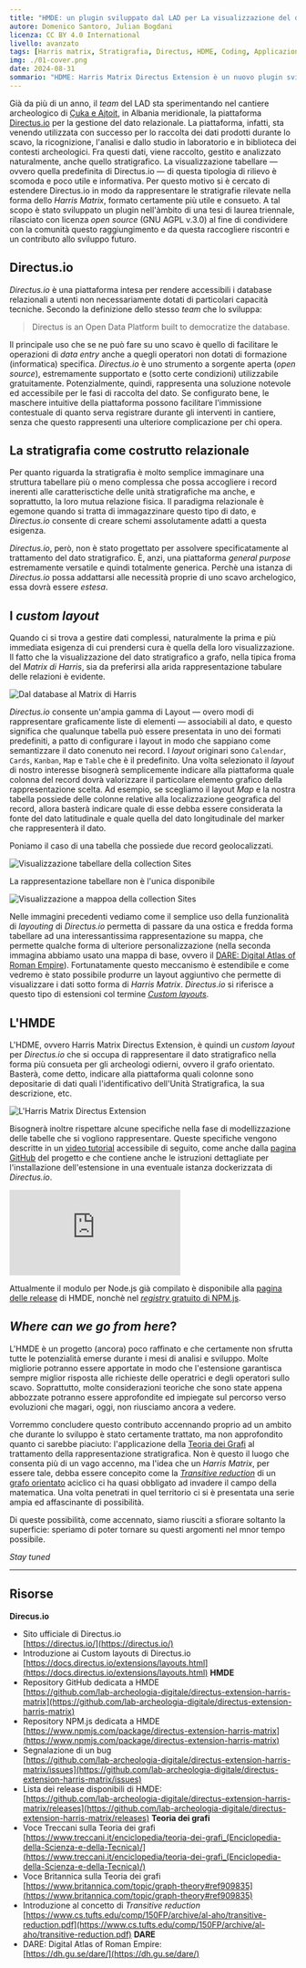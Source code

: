 ```yaml
---
title: "HMDE: un plugin sviluppato dal LAD per La visualizzazione del dato stratigrafico"
autore: Domenico Santoro, Julian Bogdani
licenza: CC BY 4.0 International
livello: avanzato
tags: [Harris matrix, Stratigrafia, Directus, HDME, Coding, Applicazioni web, Tutorial]
img: ./01-cover.png
date: 2024-08-31
sommario: "HDME: Harris Matrix Directus Extension è un nuovo plugin sviluppato dal LAD per la costruzione e visualizzazione interattiva di Matrix di Harris all'interno di banche dati relazionali realizzate con la piattaforma Directus.io. Il plugin è stato testato con successonella documentazione degli scavi del LAD A Çuka e Ajtoit (Albania), dove da più di u anno sta venendo sperimentando Directus.io."
---
```



Già da più di un anno, il _team_ del LAD sta sperimentando nel cantiere archeologico di [Çuka e Ajtoit](https://lad.saras.uniroma1.it/ricerca/missione-archeologica-sapienza-a-cuka-e-ajtoit-albania/), in Albania meridionale, la piattaforma [Directus.io](https://directus.io) per la gestione del dato relazionale. La piattaforma, infatti, sta venendo utilizzata con successo per lo raccolta dei dati prodotti durante lo scavo, la ricognizione, l'analisi e dallo studio in laboratorio e in biblioteca dei contesti archeologici. Fra questi dati, viene raccolto, gestito e analizzato naturalmente, anche quello stratigrafico. La visualizzazione tabellare  — ovvero quella predefinita di Directus.io — di questa tipologia di rilievo è scomoda e poco utile e informativa. Per questo motivo si è cercato di estendere Directus.io in modo da rappresentare le stratigrafie rilevate nella forma dello *Harris Matrix*, formato certamente più utile e consueto. A tal scopo è stato sviluppato un plugin nell'àmbito di una tesi di laurea triennale, rilasciato con licenza _open source_ (GNU AGPL v.3.0) al fine di condividere con la comunità questo raggiungimento e da questa raccogliere riscontri e un contributo allo sviluppo futuro.


## Directus.io

*Directus.io* è una piattaforma intesa per rendere accessibili i database relazionali a utenti non necessariamente dotati di particolari capacità tecniche. Secondo la definizione dello stesso _team_ che lo sviluppa:

> Directus is an Open Data Platform built to democratize the database.

Il principale uso che se ne può fare su uno scavo è quello di facilitare le operazioni di *data entry* anche a quegli operatori non dotati di formazione (informatica) specifica. _Directus.io_ è uno strumento a sorgente aperta (_open source_), estremamente supportato e (sotto certe condizioni) utilizzabile gratuitamente. Potenzialmente, quindi, rappresenta una soluzione notevole ed accessibile per le fasi di raccolta del dato. Se configurato bene, le maschere intuitive della piattaforma possono facilitare l'immissione contestuale di quanto serva registrare durante gli interventi in cantiere, senza che questo rappresenti una ulteriore complicazione per chi opera.

## La stratigrafia come costrutto relazionale

Per quanto riguarda la stratigrafia è molto semplice immaginare una struttura tabellare più o meno complessa che possa accogliere i record inerenti alle caratterisctiche delle unità stratigrafiche ma anche, e soprattutto, la loro mutua relazione fisica. Il paradigma relazionale è egemone quando si tratta di immagazzinare questo tipo di dato, e _Directus.io_ consente di creare schemi assolutamente adatti a questa esigenza.

_Directus.io_, però, non è stato progettato per assolvere specificatamente al trattamento del dato stratigrafico. È, anzi, una piattaforma _general purpose_ estremamente versatile e quindi totalmente generica. Perchè una istanza di _Directus.io_ possa addattarsi alle necessità proprie di uno scavo archelogico, essa dovrà essere _estesa_.


## I _custom layout_

Quando ci si trova a gestire dati complessi, naturalmente la prima e più immediata esigenza di cui prendersi cura è quella della loro visualizzazione. Il fatto che la visualizzazione del dato stratigrafico a grafo, nella tipica froma del *Matrix di Harris*, sia da preferirsi alla arida rappresentazione tabulare delle relazioni è evidente. 

![Dal database al Matrix di Harris](02-dbhm.png "Dal database al Matrix di Harris")

_Directus.io_ consente un'ampia gamma di Layout — overo modi di rappresentare graficamente liste di elementi — associabili al dato, e questo significa che qualunque tabella può essere presentata in uno dei formati predefiniti, a patto di configurare i layout in modo che sappiano come semantizzare il dato conenuto nei record. I _layout_ originari sono `Calendar`, `Cards`, `Kanban`, `Map` e `Table` che è il predefinito. Una volta selezionato il _layout_ di nostro interesse bisognerà semplicemente indicare alla piattaforma quale colonna del record dovrà valorizzare il particolare elemento grafico della rappresentazione scelta. Ad esempio, se scegliamo il layout *Map* e la nostra tabella possiede delle colonne relative alla localizzazione geografica del record, allora basterà indicare quale di esse debba essere considerata la fonte del dato latitudinale e quale quella del dato longitudinale del marker che rappresenterà il dato.


Poniamo il caso di una tabella che possiede due record geolocalizzati. 

![Visualizzazione tabellare della collection Sites](03-tabcoords.png "Visualizzazione tabellare della collection Sites")

La rappresentazione tabellare non è l'unica disponibile

![Visualizzazione a mappoa della collection Sites](04-mapcoords.jpg "Visualizzazione a mappoa della collection Sites")


Nelle immagini precedenti vediamo come il semplice uso della funzionalità di _layouting_ di _Directus.io_ permetta di passare da una ostica e fredda forma tabellare ad una interessantissima rappresentazione su mappa, che permette qualche forma di ulteriore personalizzazione (nella seconda immagina abbiamo usato una mappa di base, ovvero il [DARE: Digital Atlas of Roman Empire](https://dh.gu.se/dare/)). Fortunatamente questo meccanismo è estendibile e come vedremo è stato possibile produrre un layout aggiuntivo che permette di visualizzare i dati sotto forma di _Harris Matrix_. _Directus.io_ si riferisce a questo tipo di estensioni col termine _[Custom layouts](https://docs.directus.io/extensions/layouts.html)_.

## L'HMDE

L'HDME, ovvero Harris Matrix Directus Extension, è quindi un _custom layout_ per _Directus.io_  che si occupa di rappresentare il dato stratigrafico nella forma più consueta per gli archeologi odierni, ovvero il grafo orientato. Basterà, come detto, indicare alla piattaforma quali colonne sono depositarie di dati quali l'identificativo dell'Unità Stratigrafica, la sua descrizione, etc.

![L'Harris Matrix Directus Extension](05-hmde.png "L'Harris Matrix Directus Extension")

Bisognerà inoltre rispettare alcune specifiche nella fase di modellizzazione delle tabelle che si vogliono rappresentare. Queste specifiche vengono descritte in un [video tutorial](https://youtu.be/yEDQMQqO87I?si=cLKAWpcfR4NtguwU) accessibile di seguito, come anche dalla [pagina GitHub](https://github.com/lab-archeologia-digitale/directus-extension-harris-matrix) del progetto e che contiene anche le istruzioni dettagliate per l'installazione dell'estensione in una eventuale istanza dockerizzata di _Directus.io_.

<div class="ratio ratio-16x9 my-5">
  <iframe src="https://www.youtube.com/embed/yEDQMQqO87I?si=-mzL63fyRVUMVFVK" title="YouTube video player" frameborder="0" allow="accelerometer; autoplay; clipboard-write; encrypted-media; gyroscope; picture-in-picture; web-share" referrerpolicy="strict-origin-when-cross-origin" allowfullscreen></iframe>
</div>


Attualmente il modulo per Node.js già compilato è disponibile alla [pagina delle release](https://github.com/lab-archeologia-digitale/directus-extension-harris-matrix/releases) di HMDE, nonchè nel [*registry* gratuito di NPM.js](https://www.npmjs.com/package/directus-extension-harris-matrix). 

## _Where can we go from here_?

L'HMDE è un progetto (ancora) poco raffinato e che certamente non sfrutta tutte le potenzialità emerse durante i mesi di analisi e sviluppo. Molte migliorie potranno essere apportate in modo che l'estensione garantisca sempre miglior risposta alle richieste delle operatrici e degli operatori sullo scavo. Soprattutto, molte considerazioni teoriche che sono state appena abbozzate potranno essere approfondite ed impiegate sul percorso verso evoluzioni che magari, oggi, non riusciamo ancora a vedere.

Vorremmo concludere questo contributo accennando proprio ad un ambito che durante lo sviluppo è stato certamente trattato, ma non approfondito quanto ci sarebbe piaciuto: l'applicazione della [Teoria dei Grafi](https://www.treccani.it/enciclopedia/teoria-dei-grafi_(Enciclopedia-della-Scienza-e-della-Tecnica)/) al trattamento della rappresentazione stratigrafica. Non è questo il luogo che consenta più di un vago accenno, ma l'idea che un *Harris Matrix*, per essere tale, debba essere concepito come la _[Transitive reduction](https://www.cs.tufts.edu/comp/150FP/archive/al-aho/transitive-reduction.pdf)_ di un [grafo orientato](https://www.britannica.com/topic/graph-theory#ref909835) aciclico ci ha quasi obbligato ad invadere il campo della matematica. Una volta penetrati in quel territorio ci si è presentata una serie ampia ed affascinante di possibilità. 

Di queste possibilità, come accennato, siamo riusciti a sfiorare soltanto la superficie: speriamo di poter tornare su questi argomenti nel mnor tempo possibile.

*Stay tuned* 

---

## Risorse
**Direcus.io**
- Sito ufficiale di Directus.io  
  [https://directus.io/](https://directus.io/)
- Introduzione ai Custom layouts di Directus.io  
  [https://docs.directus.io/extensions/layouts.html](https://docs.directus.io/extensions/layouts.html)
**HMDE**
- Repository GitHub dedicata a HMDE  
  [https://github.com/lab-archeologia-digitale/directus-extension-harris-matrix](https://github.com/lab-archeologia-digitale/directus-extension-harris-matrix)
- Repository NPM.js dedicata a HMDE  
  [https://www.npmjs.com/package/directus-extension-harris-matrix](https://www.npmjs.com/package/directus-extension-harris-matrix)
- Segnalazione di un bug  
  [https://github.com/lab-archeologia-digitale/directus-extension-harris-matrix/issues](https://github.com/lab-archeologia-digitale/directus-extension-harris-matrix/issues)
- Lista dei release disponibili di HMDE:  
  [https://github.com/lab-archeologia-digitale/directus-extension-harris-matrix/releases](https://github.com/lab-archeologia-digitale/directus-extension-harris-matrix/releases)
**Teoria dei grafi**
- Voce Treccani sulla Teoria dei grafi  
  [https://www.treccani.it/enciclopedia/teoria-dei-grafi_(Enciclopedia-della-Scienza-e-della-Tecnica)/](https://www.treccani.it/enciclopedia/teoria-dei-grafi_(Enciclopedia-della-Scienza-e-della-Tecnica)/)
- Voce Britannica sulla Teoria dei grafi  
  [https://www.britannica.com/topic/graph-theory#ref909835](https://www.britannica.com/topic/graph-theory#ref909835)
- Introduzione al concetto di _Transitive reduction_  
  [https://www.cs.tufts.edu/comp/150FP/archive/al-aho/transitive-reduction.pdf](https://www.cs.tufts.edu/comp/150FP/archive/al-aho/transitive-reduction.pdf)
**DARE**
- DARE: Digital Atlas of Roman Empire:  
  [https://dh.gu.se/dare/](https://dh.gu.se/dare/)